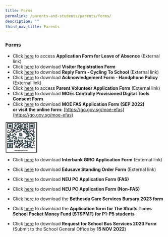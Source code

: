 ```yaml
---
title: Forms
permalink: /parents-and-students/parents/forms/
description: ""
third_nav_title: Parents
---
```

### **Forms**
*   Click [here](https://form.gov.sg/60b992bd50154500128a20a4) to access **Application Form for Leave of Absence** (External link)
*   Click [here](https://drive.google.com/file/d/1lNKA2z-5uJ-2dyf443pZ_M2CJBsOdi_K/view) to download **Visitor Registration Form**
*   Click [here](https://forms.moe.edu.sg/forms/vjpl6o) to download **Reply Form - Cycling To School** (External link)
*   Click [here](https://forms.moe.edu.sg/forms/JmVlWo) to download **Acknowledgement Form - Handphone Policy** (External link)
*   Click [here](https://form.gov.sg/634f7b32d25d7f0012ff9f93) to access **Parent Volunteer Application Form** (External link)
*   Click [here](https://drive.google.com/file/d/10GgJYA4AzGqNVvSQou3ZM87Sx6qtNnyO/view) to download **MOEs Centrally Provisioned Digital Tools Consent Form**
*   Click [here](https://drive.google.com/file/d/1uLPhNXXhnJWm3tYGBanYwzUbO4SmA3rB/view) to download **MOE FAS Application Form (SEP 2022)** <br>**or visit the online form:** [https://go.gov.sg/moe-efas](https://go.gov.sg/moe-efas)

<img align="left" style="width:20%" src="/images/Parent/Form/formsqr.png">
<br clear="left">

*   Click [here](https://drive.google.com/file/d/1zTvhns3m7FHupjpyLO6UQypf_9WGPFDq/view) to download **Interbank GIRO Application Form** (External link)
*   Click [here](https://drive.google.com/file/d/1LNV_xMMB4fvwl6UWeh8oR87MQ2W5vcWs/view?) to download **Edusave Standing Order Form** (External link)
*   Click [here](https://drive.google.com/file/d/1-iDk4QrK3LvImSpVd-Xu9xs-GNvgVxHd/view) to download **NEU PC Application Form (FAS)**
*   Click [here](https://drive.google.com/file/d/1YamrLgMSUDueOKgGTEcRnXYShZcBPDUJ/view) to download **NEU PC Application Form (Non-FAS)**

* Click [here](https://drive.google.com/file/d/1UxBL0S-PmOrOJazaS-dsksx_2OJRpA9e/view) to download the **Bethesda Care Services Bursary 2023 form**
* Click [here](https://drive.google.com/file/d/1iYY57MyNS3PR9Gxn0MQsofTXzcJuw8FC/view) to download the **Application form for The Straits Times School Pocket Money Fund (STSPMF) for P1-P5 students**
*   Click [here](https://drive.google.com/file/d/1qnc8Kmu379RGQILT6lSl9yHFZNIABv6r/view) to download **Request for School Bus Services 2023 Form** (Submit to the School General Office by **15 NOV 2022**)
